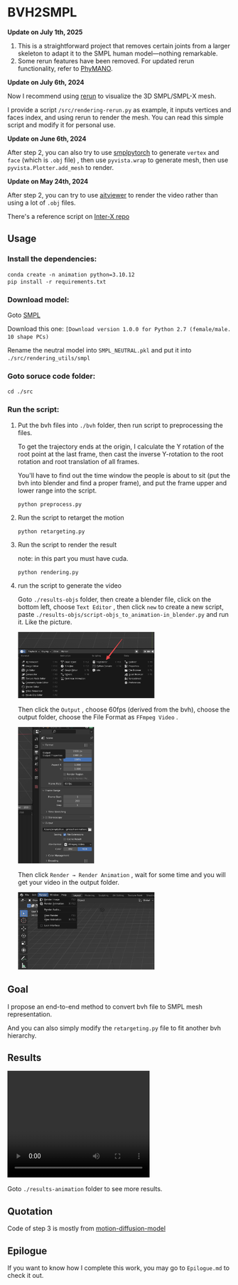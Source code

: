 # BVH2SMPL

**Update on July 1th, 2025**

1. This is a straightforward project that removes certain joints from a larger skeleton to adapt it to the SMPL human model—nothing remarkable.  
2. Some rerun features have been removed. For updated rerun functionality, refer to [PhyMANO](https://github.com/EmptyBlueBox/PhyMANO).

**Update on July 6th, 2024**

Now I recommend using [rerun](https://github.com/rerun-io/rerun/) to visualize the 3D SMPL/SMPL-X mesh.

I provide a script `/src/rendering-rerun.py` as example, it inputs vertices and faces index, and using rerun to render the mesh. You can read this simple script and modify it for personal use.

**Update on June 6th, 2024**

After step 2, you can also try to use [smplpytorch](https://github.com/gulvarol/smplpytorch/) to generate `vertex` and `face` (which is `.obj` file) , then use `pyvista.wrap` to generate mesh, then use `pyvista.Plotter.add_mesh` to render.

**Update on May 24th, 2024**

After step 2, you can try to use [aitviewer](https://github.com/eth-ait/aitviewer) to render the video rather than using a lot of `.obj` files.

There's a reference script on [Inter-X repo](https://github.com/liangxuy/Inter-X/blob/main/visualize/smplx_viewer_tool/data_viewer.py)

## Usage

### Install the dependencies:

```shell
conda create -n animation python=3.10.12
pip install -r requirements.txt
```

### Download model:

Goto [SMPL](https://smpl.is.tue.mpg.de) 

Download this one: `[Download version 1.0.0 for Python 2.7 (female/male. 10 shape PCs)`

Rename the neutral model into `SMPL_NEUTRAL.pkl` and put it into `./src/rendering_utils/smpl`

### Goto soruce code folder:

```shell
cd ./src
```



### Run the script:

1. Put the bvh files into `./bvh` folder, then run script to preprocessing the files.

   To get the trajectory ends at the origin, I calculate the Y rotation of the root point at the last frame, then cast the inverse Y-rotation to the root rotation and root translation of all frames.
   
   You'll have to find out the time window the people is about to sit (put the bvh into blender and find a proper frame), and put the frame upper and lower range into the script.
   
   ```shell
   python preprocess.py
   ```
   
   

2. Run the script to retarget the motion

    ```shell
    python retargeting.py
    ```

    

3. Run the script to render the result

   note: in this part you must have cuda.
   
   ```shell
   python rendering.py
   ```

4. run the script to generate the video

   Goto `./results-objs` folder, then create a blender file, click on the bottom left, choose  `Text Editor` , then click `new` to create a new script, paste `./results-objs/script-objs_to_animation-in_blender.py` and run it. Like the picture.

   <img src="./README.assets/CleanShot 2024-03-10 at 06.32.14@2x.png" alt="CleanShot 2024-03-10 at 06.32.14@2x" style="zoom:30%;" />

   Then click the `Output` , choose 60fps (derived from the bvh), choose the output folder, choose the File Format as `FFmpeg Video` . 

   <img src="./README.assets/CleanShot 2024-03-10 at 06.31.45@2x.png" alt="CleanShot 2024-03-10 at 06.31.45@2x" style="zoom:30%;" />

   Then click `Render → Render Animation` , wait for some time and you will get your video in the output folder.

   <img src="./README.assets/CleanShot 2024-03-10 at 06.33.57@2x.png" alt="CleanShot 2024-03-10 at 06.33.57@2x" style="zoom:30%;" />

## Goal

I propose an end-to-end method to convert bvh file to SMPL mesh representation. 

And you can also simply modify the `retargeting.py` file to fit another bvh hierarchy.

## Results

<video width="320" height="240" controls>
  <source src="result-animation/All.mp4" type="video/mp4">
</video>

Goto `./results-animation` folder to see more results.

## Quotation

Code of step 3 is mostly from [motion-diffusion-model](https://github.com/GuyTevet/motion-diffusion-model)

## Epilogue

If you want to know how I complete this work, you may go to `Epilogue.md` to check it out.
